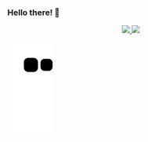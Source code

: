 ### Hello there!  👋

<div align="center">
   <a href="https://github.com/felipepellizzon">
   <img src="https://github-readme-stats.vercel.app/api/top-langs/?username=felipepellizzon&layout=compact">
   <img src="https://github-readme-stats.vercel.app/api?username=felipepellizzon&show_icons=true&theme=radical">
   </a>   
</div>

   ![Snake animation](https://github.com/felipepellizzon/felipepellizzon/blob/output/github-contribution-grid-snake.svg)
